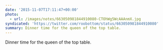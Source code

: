 ```yaml
---
date: '2015-11-07T17:11:47+00:00'
photo:
  - url: /images/notes/663050981844910080-CTOhWg5WcAAAnmX.jpg
syndicated: 'https://twitter.com/roobottom/status/663050981844910080'
summary: Dinner time for the queen of the top table.
---
```

Dinner time for the queen of the top table. 
